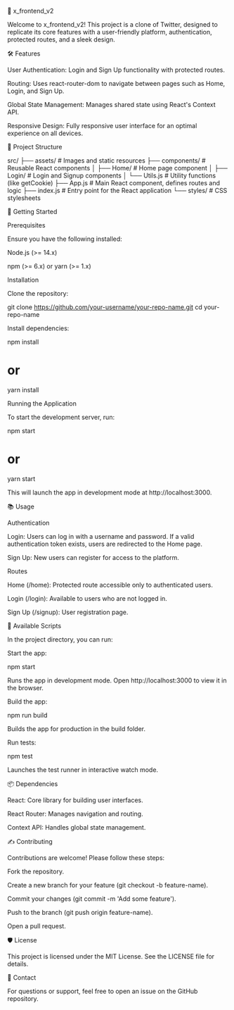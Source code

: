 📘 x_frontend_v2

Welcome to x_frontend_v2! This project is a clone of Twitter, designed to replicate its core features with a user-friendly platform, authentication, protected routes, and a sleek design.

🛠️ Features

User Authentication: Login and Sign Up functionality with protected routes.

Routing: Uses react-router-dom to navigate between pages such as Home, Login, and Sign Up.

Global State Management: Manages shared state using React's Context API.

Responsive Design: Fully responsive user interface for an optimal experience on all devices.

📂 Project Structure

src/
├── assets/                # Images and static resources
├── components/            # Reusable React components
│   ├── Home/              # Home page component
│   ├── Login/             # Login and Signup components
│   └── Utils.js           # Utility functions (like getCookie)
├── App.js                 # Main React component, defines routes and logic
├── index.js               # Entry point for the React application
└── styles/                # CSS stylesheets

🚀 Getting Started

Prerequisites

Ensure you have the following installed:

Node.js (>= 14.x)

npm (>= 6.x) or yarn (>= 1.x)

Installation

Clone the repository:

git clone https://github.com/your-username/your-repo-name.git
cd your-repo-name

Install dependencies:

npm install
# or
yarn install

Running the Application

To start the development server, run:

npm start
# or
yarn start

This will launch the app in development mode at http://localhost:3000.

📚 Usage

Authentication

Login: Users can log in with a username and password. If a valid authentication token exists, users are redirected to the Home page.

Sign Up: New users can register for access to the platform.

Routes

Home (/home): Protected route accessible only to authenticated users.

Login (/login): Available to users who are not logged in.

Sign Up (/signup): User registration page.

🧰 Available Scripts

In the project directory, you can run:

Start the app:

npm start

Runs the app in development mode. Open http://localhost:3000 to view it in the browser.

Build the app:

npm run build

Builds the app for production in the build folder.

Run tests:

npm test

Launches the test runner in interactive watch mode.

📦 Dependencies

React: Core library for building user interfaces.

React Router: Manages navigation and routing.

Context API: Handles global state management.

✍️ Contributing

Contributions are welcome! Please follow these steps:

Fork the repository.

Create a new branch for your feature (git checkout -b feature-name).

Commit your changes (git commit -m 'Add some feature').

Push to the branch (git push origin feature-name).

Open a pull request.

🛡️ License

This project is licensed under the MIT License. See the LICENSE file for details.

💬 Contact

For questions or support, feel free to open an issue on the GitHub repository.